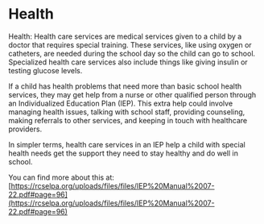 # Health
Health: Health care services are medical services given to a child by a doctor that requires special training. These services, like using oxygen or catheters, are needed during the school day so the child can go to school. Specialized health care services also include things like giving insulin or testing glucose levels.

If a child has health problems that need more than basic school health services, they may get help from a nurse or other qualified person through an Individualized Education Plan (IEP). This extra help could involve managing health issues, talking with school staff, providing counseling, making referrals to other services, and keeping in touch with healthcare providers.

In simpler terms, health care services in an IEP help a child with special health needs get the support they need to stay healthy and do well in school.

You can find more about this at: [https://rcselpa.org/uploads/files/files/IEP%20Manual%2007-22.pdf#page=96](https://rcselpa.org/uploads/files/files/IEP%20Manual%2007-22.pdf#page=96)
